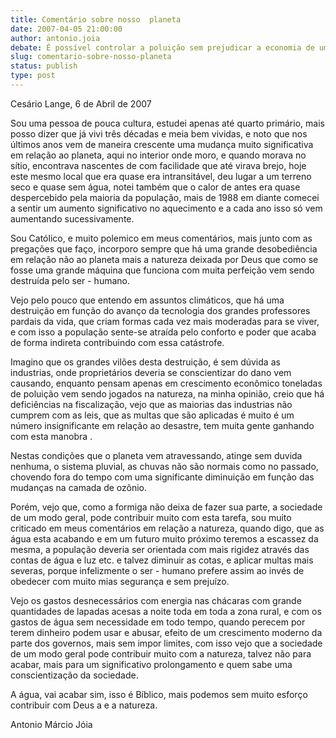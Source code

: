 ```yaml
---
title: Comentário sobre nosso  planeta
date: 2007-04-05 21:00:00
author: antonio.joia
debate: É possível controlar a poluição sem prejudicar a economia de um país?
slug: comentario-sobre-nosso-planeta
status: publish 
type: post
---
```


Cesário Lange, 6 de Abril de 2007   

  

 Sou uma pessoa de pouca cultura, estudei apenas até quarto primário, mais posso dizer que já vivi três décadas e meia bem vividas, e noto que nos últimos anos vem de maneira crescente uma mudança muito significativa em relação ao planeta, aqui no interior onde moro, e quando morava no sítio, encontrava nascentes de com facilidade que até virava brejo, hoje este mesmo local que era quase era intransitável, deu lugar a um terreno seco e quase sem água, notei também que o calor de antes era quase despercebido pela maioria da população, mais de 1988 em diante comecei a sentir um aumento significativo no aquecimento e a cada ano isso só vem aumentando sucessivamente.  

  

 Sou Católico, e muito polemico em meus comentários, mais junto com as pregações que faço, incorporo sempre que há uma grande desobediência em relação não ao planeta mais a natureza deixada por Deus que como se fosse uma grande máquina que funciona com muita perfeição vem sendo destruída pelo ser - humano.  

  

Vejo pelo pouco que entendo em assuntos climáticos, que há uma destruição em função do avanço da tecnologia dos grandes professores pardais da vida, que criam formas cada vez mais moderadas para se viver, e com isso a população sente-se atraída pelo conforto e poder que acaba de forma indireta contribuindo com essa catástrofe.  

  

Imagino que os grandes vilões desta destruição, é sem dúvida as industrias, onde proprietários deveria se conscientizar do dano vem causando, enquanto pensam apenas em crescimento econômico toneladas de poluição vem sendo jogados na natureza, na minha opinião, creio que há deficiências na fiscalização, vejo que as maiorias das industrias não cumprem com as leis, que as multas que são aplicadas é muito é um número insignificante em relação ao desastre, tem muita gente ganhando com esta manobra .  

  

 Nestas condições que o planeta vem atravessando, atinge sem duvida nenhuma, o sistema pluvial, as chuvas não são normais como no passado, chovendo fora do tempo com uma significante diminuição em função das mudanças na camada de ozônio.  

 Porém, vejo que, como a formiga não deixa de fazer sua parte, a sociedade de um modo geral, pode contribuir muito com esta tarefa, sou muito criticado em meus comentários em relação a natureza, quando digo, que as água esta acabando e em um futuro muito próximo teremos a escassez da mesma, a população deveria ser orientada com mais rigidez através das contas de água e luz etc. e talvez diminuir as cotas, e aplicar multas mais severas, porque infelizmente o ser - humano prefere assim ao invés de obedecer com muito mias segurança e sem prejuízo.  

 Vejo os gastos desnecessários com energia nas chácaras com grande quantidades de lapadas acesas a noite toda em toda a zona rural, e com os gastos de água sem necessidade em todo tempo, quando perecem por terem dinheiro podem usar e abusar, efeito de um crescimento moderno da parte dos governos, mais sem impor limites, com isso vejo que a sociedade de um modo geral pode contribuir muito com a natureza, talvez não para acabar, mais para um significativo prolongamento e quem sabe uma conscientização da sociedade.  

  

A água, vai acabar sim, isso é Bíblico, mais podemos sem muito esforço contribuir com Deus a e a natureza.  

  

Antonio Márcio Jóia  

  

